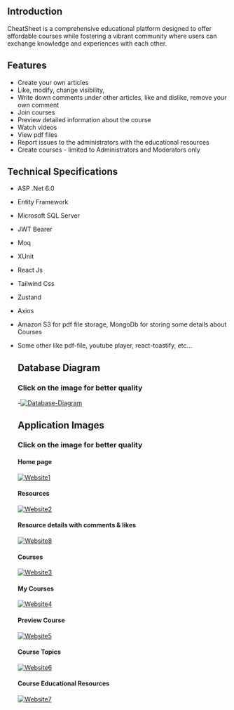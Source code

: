 Introduction
--
CheatSheet is a comprehensive educational platform designed to offer affordable courses while fostering a vibrant community where users can exchange knowledge and experiences with each other.

Features
--
- Create your own articles 
- Like, modify, change visibility, 
- Write down comments under other articles, like and dislike, remove your own comment
- Join courses
- Preview detailed information about the course
- Watch videos
- View pdf files
- Report issues to the administrators with the educational resources
- Create courses - limited to Administrators and Moderators only

Technical Specifications
--
- ASP .Net 6.0
- Entity Framework
- Microsoft SQL Server
- JWT Bearer
- Moq
- XUnit
- React Js
- Tailwind Css
- Zustand
- Axios
- Amazon S3 for pdf file storage, MongoDb for storing some details about Courses
- Some other like pdf-file, youtube player, react-toastify, etc...

  Database Diagram
  --
  <h3>Click on the image for better quality</h3>
  -<a href="https://ibb.co/t883V5Q"><img src="https://i.ibb.co/ChhWRFm/Database-Diagram.png" alt="Database-Diagram" border="0"></a>

  Application Images
  --
  <h3>Click on the image for better quality</h3>
  <h4>Home page</h4>
  <a href="https://ibb.co/M7PgHmP"><img src="https://i.ibb.co/WfBHXLB/Website1.png" alt="Website1" border="0"></a> 
  <h4>Resources</h4>
  <a href="https://ibb.co/fDvvYJD"><img src="https://i.ibb.co/BnNNVkn/Website2.png" alt="Website2" border="0"></a>
  <h4>Resource details with comments & likes</h4>
  <a href="https://ibb.co/r05CTfW"><img src="https://i.ibb.co/KhVMRz1/Website8.png" alt="Website8" border="0"></a>
  <h4>Courses</h4>
  <a href="https://ibb.co/jRbK2kj"><img src="https://i.ibb.co/8cN3pgQ/Website3.png" alt="Website3" border="0"></a>
  <h4>My Courses</h4>
  <a href="https://ibb.co/NxwtX5p"><img src="https://i.ibb.co/sjLbhnQ/Website4.png" alt="Website4" border="0"></a>
  <h4>Preview Course</h4>
  <a href="https://ibb.co/6tcTH2S"><img src="https://i.ibb.co/4SwX8cL/Website5.png" alt="Website5" border="0"></a>
  <h4>Course Topics</h4>
  <a href="https://ibb.co/2qTp3F6"><img src="https://i.ibb.co/6Ykq0yZ/Website6.png" alt="Website6" border="0"></a>
  <h4>Course Educational Resources</h4>
  <a href="https://ibb.co/tD42K2m"><img src="https://i.ibb.co/Yh3dQdR/Website7.png" alt="Website7" border="0"></a>
  
